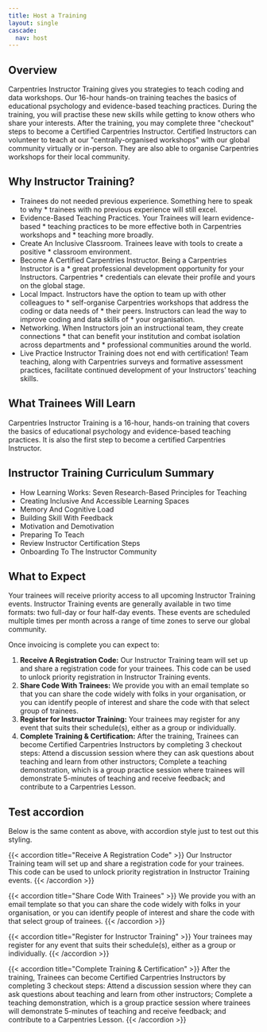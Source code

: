 ```yaml
---
title: Host a Training
layout: single
cascade:
  nav: host
---
```


## Overview
Carpentries Instructor Training gives you strategies to teach coding and data workshops. Our 16-hour hands-on training teaches the basics of educational psychology and evidence-based teaching practices. During the training, you will practise these new skills while getting to know others who share your interests.
After the training, you may complete three "checkout" steps to become a Certified Carpentries Instructor. Certified Instructors can volunteer to teach at our "centrally-organised workshops" with our global community virtually or in-person. They are also able to organise Carpentries workshops for their local community.

## Why Instructor Training?

* Trainees do not needed previous experience. Something here to speak to why * trainees with no previous experience will still excel.
* Evidence-Based Teaching Practices. Your Trainees will learn evidence-based * teaching practices to be more effective both in Carpentries workshops and * teaching more broadly.
* Create An Inclusive Classroom. Trainees leave with tools to create a positive * classroom environment.
* Become A Certified Carpentries Instructor. Being a Carpentries Instructor is a * great professional development opportunity for your Instructors. Carpentries * credentials can elevate their profile and yours on the global stage.
* Local Impact. Instructors have the option to team up with other colleagues to * self-organise Carpentries workshops that address the coding or data needs of * their peers. Instructors can lead the way to improve coding and data skills of * your organisation.
* Networking. When Instructors join an instructional team, they create connections * that can benefit your institution and combat isolation across departments and * professional communities around the world.
* Live Practice Instructor Training does not end with certification! Team teaching, along with Carpentries surveys and formative assessment practices, facilitate continued development of your Instructors’ teaching skills.

## What Trainees Will Learn

Carpentries Instructor Training is a 16-hour, hands-on training that covers the basics of educational psychology and evidence-based teaching practices. It is also the first step to become a certified Carpentries Instructor.


## Instructor Training Curriculum Summary

* How Learning Works: Seven Research-Based Principles for Teaching
* Creating Inclusive And Accessible Learning Spaces
* Memory And Cognitive Load
* Building Skill With Feedback
* Motivation and Demotivation
* Preparing To Teach
* Review Instructor Certification Steps
* Onboarding To The Instructor Community

## What to Expect

Your trainees will receive priority access to all upcoming Instructor Training events. Instructor Training events are generally available in two time formats: two full-day or four half-day events. These events are scheduled multiple times per month across a range of time zones to serve our global community.

Once invoicing is complete you can expect to:

1. **Receive A Registration Code:** Our Instructor Training team will set up and share a registration code for your trainees. This code can be used to unlock priority registration in Instructor Training events.
1. **Share Code With Trainees:** We provide you with an email template so that you can share the code widely with folks in your organisation, or you can identify people of interest and share the code with that select group of trainees.
1. **Register for Instructor Training:** Your trainees may register for any event that suits their schedule(s), either as a group or individually.
1. **Complete Training & Certification:** After the training, Trainees can become Certified Carpentries Instructors by completing 3 checkout steps: Attend a discussion session where they can ask questions about teaching and learn from other instructors; Complete a teaching demonstration, which is a group practice session where trainees will demonstrate 5-minutes of teaching and receive feedback; and contribute to a Carpentries Lesson.

## Test accordion

Below is the same content as above, with accordion style just to test out this styling.

{{< accordion title="Receive A Registration Code" >}}
Our Instructor Training team will set up and share a registration code for your trainees. This code can be used to unlock priority registration in Instructor Training events.
{{< /accordion >}}

{{< accordion title="Share Code With Trainees" >}}
We provide you with an email template so that you can share the code widely with folks in your organisation, or you can identify people of interest and share the code with that select group of trainees.
{{< /accordion >}}

{{< accordion title="Register for Instructor Training" >}}
Your trainees may register for any event that suits their schedule(s), either as a group or individually.
{{< /accordion >}}

{{< accordion title="Complete Training & Certification" >}}
After the training, Trainees can become Certified Carpentries Instructors by completing 3 checkout steps: Attend a discussion session where they can ask questions about teaching and learn from other instructors; Complete a teaching demonstration, which is a group practice session where trainees will demonstrate 5-minutes of teaching and receive feedback; and contribute to a Carpentries Lesson.
{{< /accordion >}}